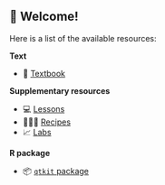 ## 👋 Welcome!

Here is a list of the available resources:

**Text**

- 📖 [Textbook](https://qtalr.github.io/book/)

**Supplementary resources**

- 💻 [Lessons](https://github.com/qtalr/lessons)
- 👩🏻‍🍳 [Recipes](https://qtalr.github.io/resources/)
- 📈 [Labs](https://github.com/stars/francojc/lists/labs)

**R package**

- 📦 [`qtkit` package](https://qtalr.github.io/qtkit/)
